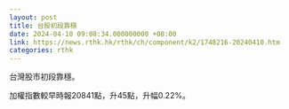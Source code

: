 ```yaml
---
layout: post
title: 台股初段靠穩
date: 2024-04-10 09:08:34.000000000 +08:00
link: https://news.rthk.hk/rthk/ch/component/k2/1748216-20240410.htm
categories: rthk
---
```


台灣股市初段靠穩。

加權指數較早時報20841點，升45點，升幅0.22%。
